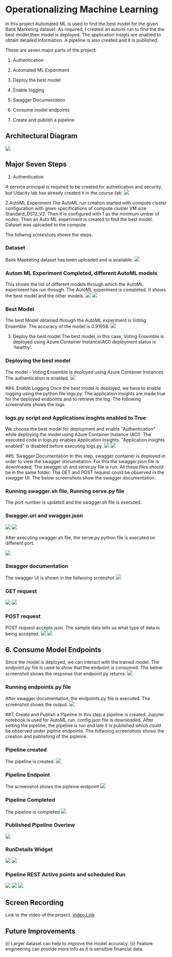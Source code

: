 
# Operationalizing Machine Learning

In this project Automated ML is used to find the best model for the given Bank Marketing dataset.
As required, I created an automl run to find the the best model,then model is deployed.
The application insigts are enabled  to obtain detailed information. A pipeline is also created
and it is published. 

These are seven major parts of the project:

1. Authentication

2. Automated ML Experiment

3. Deploy the best model

4. Enable logging

5. Swagger Documentation

6. Consume model endpoints

7. Create and publish a pipeline



## Architectural Diagram
<img src=".Screenshot/a0_archi.PNG" />

## Major Seven Steps

1. Authentication

A service principal is required to be created for authetication and security, but Udacity lab has already created it in the course-lab. 
<img src="Screenshots/a0_az2ANDaz3.PNG">

2.AutoML Experiment
The AutoML run creation started with compute cluster configuration with given specifications
of compute cluster VM size Standard_DS12_V2. Then it is configured with 1 as the
minimum umber of nodes. Then an Auto ML experiment is created
to find the best model. Dataset was uploaded to the compute.

The follwing screeshots shows the steps.
   
### Dataset
Bank Maeketing dataset has been uploaded and is available.
<img src="Screenshots/a1_reg_dataset.PNG">

### Autom ML Experiment Completed, different AutoML models
This shows the list of different models through which the AutoML experiment has run through.
The AutoML experiment is completed. It shows the best model and the other models.
<img src="./Screenshots/a4_runs_with_BM.PNG" />
<img src="./Screenshots/a2_completed" />


### Best Model
The best Model obtained through the AutoML experiment is Voting Ensemble. The accuracy of the model is 0.91958.
<img src="./Screenshots/a3_votingEn.PNG" />

3. Deploy the best model
The best model, in this case, Voting Ensemble is deployed using Azure Container Instance(ACI)
deployment status is 'healthy'. 

### Deploying the best model
The model - Voting Ensemble is deployed using Azure Container Instances. The authentication is enabled.
<img src="./Screenshots/b1_deploy1.PNG" />


##4. Enable Logging 
Once the best model is deployed, we have to enable logging using the python file logs.py.
The application insights are made true for the deployed endpoints and to retrieve the log.
The following screenshots shows the logs.

### logs.py script and Applications insghts enabled to True
We choose the best model for deployment and enable "Authentication" while
deploying the model using Azure Container Instance (ACI). The executed code in logs.py
enables Application Insights. "Application Insights enabled" is disabled before executing logs.py.
<img src="./Screenshots/c0_logspy.PNG" />
<img src="./Screenshots/c1_appli.PNG" />

##5. Swagger Documentation 
In this step, swagger container is deployed in order to view the swagger documetation. For this the swagger.json file is downloaded. The swagger.sh and serve.py file is run. All these files should be in the same folder. The GET and POST request could be observed in the swagger UI. The below screenshots show the swagger documentation.

### Running swagger.sh file, Running serve.py file
The port number is updated and the swagger.sh file is executed.

### Swagger.uri and swagger.json
<img src="./Screenshots/d0_swag1.PNG" />

<img src="./Screenshots/d1_swaggerjson.PNG" />

After executing swagger.sh file, the serve.py python file is executed on different port.

<img src="./Screenshots/d3_http_swag_ui.PNG" />


### Swagger documentation
The swagger UI is shown in the follwoing screeshot
<img src="./Screenshots/d2_localhost.PNG" />


### GET request
<img src="./Screenshots/d4_httpget1.PNG" />
<img src="./Screenshots/d5_httpget2.PNG" />

### POST request
POST request accepts json. The sample data tells us what type of data is being accepted. 
<img src="./Screenshots/d6_post1.PNG" />
<img src="./Screenshots/d7_post2.PNG" />

## 6. Consume Model Endpoints
Since the model is deployed, we can interact with the trained model.
 The endpoint.py file is used to show that the endpoint is consumed.
 The below screenshot shows the response that endpoint.py returns.
<img src="./Screenshots/e1_scoringuri_key.PNG" />

### Running endpoints.py file
After swagger documentation, the endpoints.py file is executed. The screenshot shows the output.
<img src="./Screenshots/enpoint-results.PNG" />

##7. Create and Publish a Pipeline
In this step a pipeline is created. Jupyter notebook is used for AutoML run. config.json file is downloaded.
 After setting the pipeline, the pipeline is run and late it is published which could be observed under
 pipline endpoints. The follwoing screenshots shows the creation and publishing of the pipleine.

### Pipeline created 
The pipeline is created.
<img src="./Screenshots/pipeline running.PNG" />

### Pipeline Endpoint
The screenshot shows the pipleine endpoint
<img src="./Screenshots/pipeline endpoint.PNG" />

### Pipeline Completed
The pipeline is completed
<img src="./Screenshots/p_completed.PNG" />

### Published Pipeline Overiew
<img src="./Screenshots/jupyt_pipeline.PNG" />

### RunDetails Widget
<img src="./Screenshots/jupy2.PNG" />
<img src="./Screenshots/jupy3.PNG" />

### Pipeline REST Active points and scheduled Run
<img src="./Screenshots/p4_REST_ACTIVE.PNG" />
<img src="./Screenshots/p1_to_publish.PNG" />
<img src="./Screenshots/p2.PNG" />

## Screen Recording
Link to the video of the project. [Video Link](https://youtu.be/SC2MRSfIcTc)

## Future Improvements
(i) Larger dataset can help to improve the model accuracy. (ii) Feature engineering can provide more info as it is sensitive financial data.



